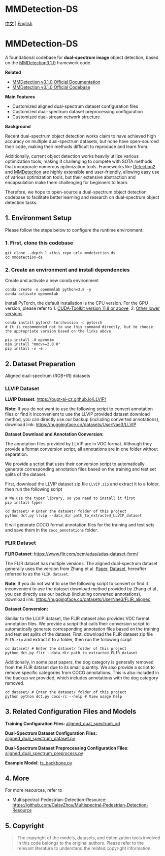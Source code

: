 # MMDetection-DS


[中文](README-zh.md) | [English](README-zh)

# MMDetection-DS

A foundational codebase for **dual-spectrum image** object detection, based on the [MMDetection3.1.0](README-en.md) framework code.

**Related**

- [MMDetection v3.1.0 Official Documentation](https://mmdetection.readthedocs.io/zh-cn/v3.1.0/)
- [MMDetection v3.1.0 Official Codebase](https://github.com/open-mmlab/mmdetection/tree/v3.1.0)

**Main Features**

- Customized aligned dual-spectrum dataset configuration files
- Customized dual-spectrum dataset preprocessing configuration
- Customized dual-stream network structure

**Background**

Recent dual-spectrum object detection works claim to have achieved high accuracy on multiple dual-spectrum datasets, but none have open-sourced their code, making their methods difficult to reproduce and learn from.

Additionally, current object detection works heavily utilize various optimization tools, making it challenging to compete with SOTA methods that incorporate numerous optimization tools. Frameworks like [Detection2](https://github.com/facebookresearch/detectron2) and [MMDetection](https://github.com/open-mmlab/mmdetection) are highly extensible and user-friendly, allowing easy use of various optimization tools, but their extensive abstraction and encapsulation make them challenging for beginners to learn.

Therefore, we hope to open-source a dual-spectrum object detection codebase to facilitate better learning and research on dual-spectrum object detection tasks.

## 1. Environment Setup

Please follow the steps below to configure the runtime environment:

### 1. First, clone this codebase

```shell
git clone --depth 1 <this repo url> mmdetection-ds
cd mmdetection-ds
```

### 2. Create an environment and install dependencies

Create and activate a new conda environment

```shell
conda create -n openmmlab python=3.8 -y
conda activate openmmlab
```

Install PyTorch, the default installation is the CPU version. For the GPU version, please refer to 1. [CUDA-Toolkit version 11.8 or above](https://pytorch.org/get-started/locally/), 2. [Other lower versions](https://pytorch.org/get-started/previous-versions/)

```shell
conda install pytorch torchvision -c pytorch  
# It is recommended not to use this command directly, but to choose the appropriate version based on the links above
```

```shell
pip install -U openmim
mim install "mmcv>=2.0.0"
pip install -v -e .
```

## 2. Dataset Preparation

Aligned dual-spectrum (RGB+IR) datasets

### LLVIP Dataset

**LLVIP Dataset**: https://bupt-ai-cz.github.io/LLVIP/

**Note**: If you do not want to use the following script to convert annotation files or find it inconvenient to use the LLVIP provided dataset download method, you can directly use our backup (including converted annotations), download link: https://huggingface.co/datasets/UserNae3/LLVIP

**Dataset Download and Annotation Conversion:**

The annotation files provided by LLVIP are in VOC format. Although they provide a format conversion script, all annotations are in one folder without separation.

We provide a script that uses their conversion script to automatically generate corresponding annotation files based on the training and test set splits of the dataset.

First, download the LLVIP dataset zip file `LLVIP.zip` and extract it to a folder, then run the following script

```shell
# We use the typer library, so you need to install it first
pip install typer

cd dataset/ # Enter the dataset/ folder of this project
python dct.py llvip --data_dir path_to_extracted_LLVIP_dataset
```

It will generate COCO format annotation files for the training and test sets and save them in the `coco_annotations` folder.

### FLIR Dataset

**FLIR Dataset**: https://www.flir.com/oem/adas/adas-dataset-form/

The FLIR dataset has multiple versions. The aligned dual-spectrum dataset generally uses the version from Zhang et al. [Paper](https://arxiv.org/abs/2009.12664), [Dataset](https://drive.google.com/file/d/1xHDMGl6HJZwtarNWkEV3T4O9X4ZQYz2Y/view), hereafter referred to as the `FLIR dataset`.

**Note**: If you do not want to use the following script to convert or find it inconvenient to use the dataset download method provided by Zhang et al., you can directly use our backup (including converted annotations), download link: https://huggingface.co/datasets/UserNae3/FLIR_aligned

**Dataset Conversion:**

Similar to the LLVIP dataset, the FLIR dataset also provides VOC format annotation files. We provide a script that calls their conversion script to automatically generate corresponding annotation files based on the training and test set splits of the dataset.
First, download the FLIR dataset zip file `FLIR.zip` and extract it to a folder, then run the following script

```shell
cd dataset/ # Enter the dataset/ folder of this project
python dct.py flir --data_dir path_to_extracted_FLIR_dataset
```

Additionally, in some past papers, the dog category is generally removed from the FLIR dataset due to its small quantity. We also provide a script to remove specific categories from COCO annotations. This is also included in the backup we provided, which includes annotations with the dog category removed.

```shell
cd dataset/ # Enter the dataset/ folder of this project
python python dct.py coco-rc --help # View usage help
```

## 3. Related Configuration Files and Models

**Training Configuration Files:** [aligned_dual_spectrum_od](configs/aligned_dual_spectrum_od)

**Dual-Spectrum Dataset Configuration Files:** [aligned_dual_spectrum_dataset.py](mmdet/datasets/aligned_dual_spectrum_dataset.py)

**Dual-Spectrum Dataset Preprocessing Configuration Files:** [aligned_dual_spectrum_preprocess.py](mmdet/models/data_preprocessors/data_preprocessor.py)

**Example Model:** [ts_backbone.py](mmdet/models/backbones/ts_backbone.py)

## 4. More

For more resources, refer to

- Multispectral-Pedestrian-Detection-Resource: https://github.com/CalayZhou/Multispectral-Pedestrian-Detection-Resource

## 5. Copyright

> The copyright of the models, datasets, and optimization tools involved in this code belongs to the original authors. Please refer to the relevant literature to understand the related copyright information.

 

